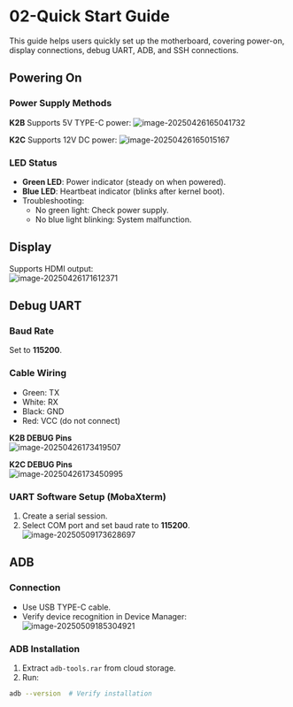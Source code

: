 # 02-Quick Start Guide

This guide helps users quickly set up the motherboard, covering power-on, display connections, debug UART, ADB, and SSH connections.

## Powering On

### Power Supply Methods

**K2B** 
Supports 5V TYPE-C power: 
![image-20250426165041732](http://tanzhtanzh.oss-cn-shenzhen.aliyuncs.com/img/image-20250426165041732.png) 

**K2C** 
Supports 12V DC power: 
![image-20250426165015167](http://tanzhtanzh.oss-cn-shenzhen.aliyuncs.com/img/image-20250426165015167.png) 

### LED Status  
- **Green LED**: Power indicator (steady on when powered). 
- **Blue LED**: Heartbeat indicator (blinks after kernel boot). 
- Troubleshooting:  
  - No green light: Check power supply.  
  - No blue light blinking: System malfunction.  

## Display  
Supports HDMI output:  
![image-20250426171612371](http://tanzhtanzh.oss-cn-shenzhen.aliyuncs.com/img/image-20250426171612371.png)  

## Debug UART

### Baud Rate  
Set to **115200**.  

### Cable Wiring  
- Green: TX  
- White: RX  
- Black: GND  
- Red: VCC (do not connect)  

**K2B DEBUG Pins**  
![image-20250426173419507](http://tanzhtanzh.oss-cn-shenzhen.aliyuncs.com/img/image-20250426173419507.png)  

**K2C DEBUG Pins**  
![image-20250426173450995](http://tanzhtanzh.oss-cn-shenzhen.aliyuncs.com/img/image-20250426173450995.png)  

### UART Software Setup (MobaXterm)  
1. Create a serial session.  
2. Select COM port and set baud rate to **115200**.  
![image-20250509173628697](http://tanzhtanzh.oss-cn-shenzhen.aliyuncs.com/img/image-20250509173628697.png)  

## ADB  
### Connection  
- Use USB TYPE-C cable.  
- Verify device recognition in Device Manager:  
![image-20250509185304921](http://tanzhtanzh.oss-cn-shenzhen.aliyuncs.com/img/image-20250509185304921.png)  

### ADB Installation  
1. Extract `adb-tools.rar` from cloud storage.  
2. Run:  
```bash
adb --version  # Verify installation
